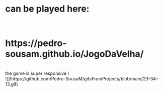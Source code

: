 <h1>can be played here:</h1> <br> <h1>https://pedro-sousam.github.io/JogoDaVelha/</h1> <br> 
the game is super responsive ! <br> 
![](https://github.com/Pedro-SousaM/gifsFromProjects/blob/main/23-34-13.gif)
